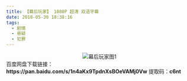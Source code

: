 ```yaml
---
title: 【幕后玩家】 1080P 超清 双语字幕
date: 2018-05-30 18:38:16
tags:
  - 剧情
  - 悬疑
  - 犯罪
---
```

<div align=center>
    <img src="/assets/images/a/2/mhwj/1.jpg" alt="幕后玩家图1">
</div>
<!-- more -->
百度网盘下载链接：
<b>https://pan.baidu.com/s/1n4aKx9TpdnXsBOeVAMj0Vw</b>
提取码：<b>c6nt</b>
